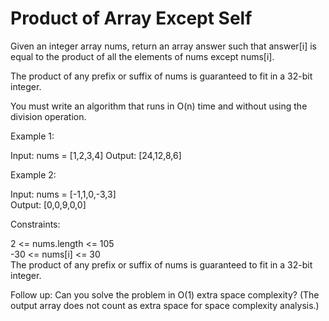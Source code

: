 # Product of Array Except Self
Given an integer array nums, return an array answer such that answer[i] is equal to the product of all the elements of nums except nums[i].

The product of any prefix or suffix of nums is guaranteed to fit in a 32-bit integer.

You must write an algorithm that runs in O(n) time and without using the division operation.

 

Example 1:

Input: nums = [1,2,3,4] 
Output: [24,12,8,6] 


Example 2:

Input: nums = [-1,1,0,-3,3]  
Output: [0,0,9,0,0]
 

Constraints:

2 <= nums.length <= 105  
-30 <= nums[i] <= 30  
The product of any prefix or suffix of nums is guaranteed to fit in a 32-bit integer.  
 

Follow up: Can you solve the problem in O(1) extra space complexity? (The output array does not count as extra space for space complexity analysis.)
